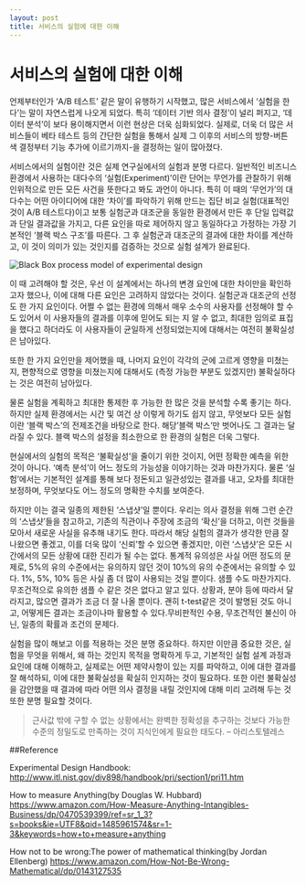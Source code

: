 ```yaml
---
layout: post
title: 서비스의 실험에 대한 이해
---
```


# 서비스의 실험에 대한 이해

 언제부터인가 ‘A/B 테스트’ 같은 말이 유행하기 시작했고, 많은 서비스에서 ‘실험을 한다’는 말이 자연스럽게 나오게 되었다. 특히 ‘데이터 기반 의사 결정’이 널리 퍼지고, ‘데이터 분석’이 보다 용이해지면서 이런 현상은 더욱 심화되었다. 실제로, 더욱 더 많은 서비스들이 베타 테스트 등의 간단한 실험을 통해서 실제 그 이후의 서비스의 방향-버튼 색 결정부터 기능 추가에 이르기까지-을 결정하는 일이 많아졌다.

서비스에서의 실험이란 것은 실제 연구실에서의 실험과 분명 다르다. 일반적인 비즈니스 환경에서 사용하는 대다수의 ‘실험(Experiment)’이란 단어는 무언가를 관찰하기 위해 인위적으로 만든 모든 사건을 뜻한다고 봐도 과언이 아니다.  특히 이 때의 ‘무언가’의 대다수는 어떤 아이디어에 대한 ‘차이’를 파악하기 위해 만드는 집단 비교 실험(대표적인 것이 A/B 테스트다)이고 보통 실험군과 대조군을 동일한 환경에서 만든 후 단일 입력값과 단일 결과값을 가지고, 다른 요인을 따로 제어하지 않고 동일하다고 가정하는 가장 기본적인 ‘블랙 박스 구조’를 따른다. 그 후 실험군과 대조군의 결과에 대한 차이를 계산하고, 이 것이 의미가 있는 것인지를 검증하는 것으로 실험 설계가 완료된다.

![Black Box process model of experimental design](https://t1.daumcdn.net/thumb/R1280x0/?fname=http://t1.daumcdn.net/brunch/service/user/GxW/image/NIaVvBdeftP3UO2uHPIpcrXoVAQ.gif)

이 때 고려해야 할 것은, 우선 이 설계에서는 하나의 변경 요인에 대한 차이만을 확인하고자 했으나, 이에 대해 다른 요인은 고려하지 않았다는 것이다. 실험군과 대조군의 선정도 한 가지 요인이다. 어쩔 수 없는 환경에 의해서 매우 소수의 사용자를 선정해야 할 수도 있어서 이 사용자들의 결과를 이후에 믿어도 되는 지 알 수 없고, 최대한 임의로 표집을 했다고 하더라도 이 사용자들이 균일하게 선정되었는지에 대해서는 여전히 불확실성은 남아있다.

 또한 한 가지 요인만을 제어했을 때, 나머지 요인이 각각의 군에 고르게 영향을 미쳤는지, 편향적으로 영향을 미쳤는지에 대해서도 (측정 가능한 부분도 있겠지만) 불확실하다는 것은 여전히 남아있다.

 물론 실험을  계획하고 최대한 통제한 후 가능한 한 많은 것을 분석할 수록 좋기는 하다. 하지만 실제 환경에서는 시간 및 여건 상 이렇게 하기도 쉽지 않고, 무엇보다 모든 실험이란 ‘블랙 박스’의 전제조건을 바탕으로 한다. 해당’블랙 박스’만 벗어나도 그 결과는 달라질 수 있다. 블랙 박스의 설정을 최소한으로 한 환경의 실험은 더욱 그렇다.

현실에서의 실험의 목적은 ‘불확실성’을 줄이기 위한 것이지, 어떤 정확한 예측을 위한 것이 아니다. ‘예측 분석’이 어느 정도의 가능성을 이야기하는 것과 마찬가지다. 물론 ‘실험’에서는 기본적인 설계를 통해 보다 정돈되고 일관성있는 결과를 내고, 오차를 최대한 보정하며, 무엇보다도 어느 정도의 명확한 수치를 보여준다.

하지만 이는 결국 일종의 제한된 ‘스냅샷’일 뿐이다. 우리는 의사 결정을 위해 그런 순간의 ‘스냅샷’들을 참고하고, 기존의 직관이나 주장에 조금의 ‘확신’을 더하고, 이런 것들을 모아서 새로운 사실을 유추해 내기도 한다. 따라서 해당 실험의 결과가 생각한 만큼 잘 나왔으면 좋겠고, 이를 더욱 많이 ‘신뢰’할 수 있으면 좋겠지만, 이런 ‘스냅샷’은 모든 시간에서의 모든 상황에 대한 진리가 될 수는 없다. 통계적 유의성은 사실 어떤 정도의 문제로, 5%의 유의 수준에서는 유의하지 않던 것이 10%의 유의 수준에서는 유의할 수 있다. 1%, 5%, 10% 등은 사실 좀 더 많이 사용되는 것일 뿐이다. 샘플 수도 마찬가지다. 무조건적으로 유의한 샘플 수 같은 것은 없다고 알고 있다. 상황과, 분야 등에 따라서 달라지고, 많으면 결과가 조금 더 잘 나올 뿐이다. 괜히 t-test같은 것이 발명된 것도 아니고, 어떻게든 결과는 조금이나마 활용할 수 있다.무비판적인 수용, 무조건적인 불신이 아닌, 일종의 확률과 조건의 문제다.

실험을 많이 해보고 이를 적용하는 것은 분명 중요하다. 하지만 이만큼 중요한 것은, 실험을 무엇을 위해서, 왜 하는 것인지 목적을 명확하게 두고, 기본적인 실험 설계 과정과 요인에 대해 이해하고, 실제로는 어떤 제약사항이 있는 지를 파악하고, 이에 대한 결과를 잘 해석하되, 이에 대한 불확실성을 확실히 인지하는 것이 필요하다. 또한 이런 불확실성을 감안했을 때 결과에 따라 어떤 의사 결정을 내릴 것인지에 대해 미리 고려해 두는 것 또한 분명 필요할 것이다.

>근사값 밖에 구할 수 없는 상황에서는 완벽한 정확성을 추구하는 것보다 가능한 수준의 정밀도로 만족하는 것이 지식인에게 필요한 태도다. – 아리스토텔레스

##Reference

Experimental Design Handbook: <http://www.itl.nist.gov/div898/handbook/pri/section1/pri11.htm>

How to measure Anything(by Douglas W. Hubbard) <https://www.amazon.com/How-Measure-Anything-Intangibles-Business/dp/0470539399/ref=sr_1_3?s=books&ie=UTF8&qid=1485961574&sr=1-3&keywords=how+to+measure+anything>

How not to be wrong:The power of mathematical thinking(by Jordan Ellenberg) <https://www.amazon.com/How-Not-Be-Wrong-Mathematical/dp/0143127535>
